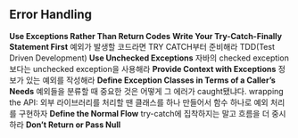 ## Error Handling

**Use Exceptions Rather Than Return Codes**
**Write Your Try-Catch-Finally Statement First**
예외가 발생할 코드라면 TRY CATCH부터 준비해라
TDD(Test Driven Development)
**Use Unchecked Exceptions**
자바의 checked exception보다는 unchecked exception을 사용해라
**Provide Context with Exceptions**
정보가 있는 예외를 작성해라
**Define Exception Classes in Terms of a Caller’s Needs**
예외들을 분류할 때 중요한 것은 어떻게 그 에러가 caught됐냐다.
wrapping the API: 외부 라이브러리를 처리할 땐 클래스를 하나 만들어서 함수 하나로 예외 처리를 구현하자
**Define the Normal Flow**
try-catch에 집착하지는 말고 흐름을 더 중시하라
**Don’t Return or Pass Null**
